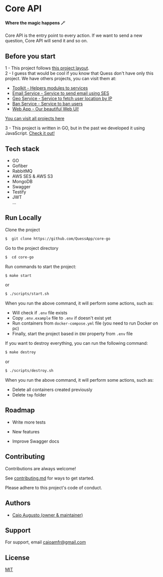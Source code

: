 # Core API

#### Where the magic happens 🪄

Core API is the entry point to every action. If we want to send a new question, Core API will send it and so on.

## Before you start

1 - This project follows [this project layout](https://github.com/golang-standards/project-layout).<br/>
2 - I guess that would be cool if you know that Quess don't have only this project.
We have others projects, you can visit them at:

- [Toolkit - Helpers modules to services](https://github.com/QuessApp/toolkit)
- [Email Service - Service to send email using SES](https://github.com/QuessApp/email-service)
- [Geo Service - Service to fetch user location by IP](https://github.com/QuessApp/trusted-geo-service)
- [Ban Service - Service to ban users](https://github.com/QuessApp/ban-service)
- [Web App - Our beautiful Web UI!](https://github.com/QuessApp/web-app)

[You can visit all projects here](https://github.com/orgs/QuessApp/repositories)

3 - This project is written in GO, but in the past we developed it using JavaScript. [Check it out!](https://github.com/QuessApp/core)

## Tech stack

- GO
- Gofiber
- RabbitMQ
- AWS SES & AWS S3
- MongoDB
- Swagger
- Testify
- JWT <br/>
  ...

## Run Locally

Clone the project

```bash
$  git clone https://github.com/QuessApp/core-go
```

Go to the project directory

```bash
$  cd core-go
```

Run commands to start the project:

```bash
$ make start
```

or

```bash
$ ./scripts/start.sh
```

When you run the above command, it will perform some actions, such as:

- Will check if `.env` file exists
- Copy `.env.example` file to `.env` if doesn't exist yet
- Run containers from `docker-compose.yml` file (you need to run Docker on pc)
- Finally, start the project based in `ENV` property from `.env` file

If you want to destroy everything, you can run the following command:

```bash
$ make destroy
```

or

```bash
$ ./scripts/destroy.sh
```

When you run the above command, it will perform some actions, such as:

- Delete all containers created previously
- Delete `tmp` folder

## Roadmap

- Write more tests

- New features

- Improve Swagger docs

## Contributing

Contributions are always welcome!

See [contributing.md](https://github.com/QuessApp/core-go/blob/master/.github/CONTRIBUTING.md) for ways to get started.

Please adhere to this project's code of conduct.

## Authors

- [Caio Augusto (owner & maintainer)](https://www.github.com/caioaugustoo)

## Support

For support, email caioamfr@gmail.com

## License

[MIT](https://choosealicense.com/licenses/mit/)
